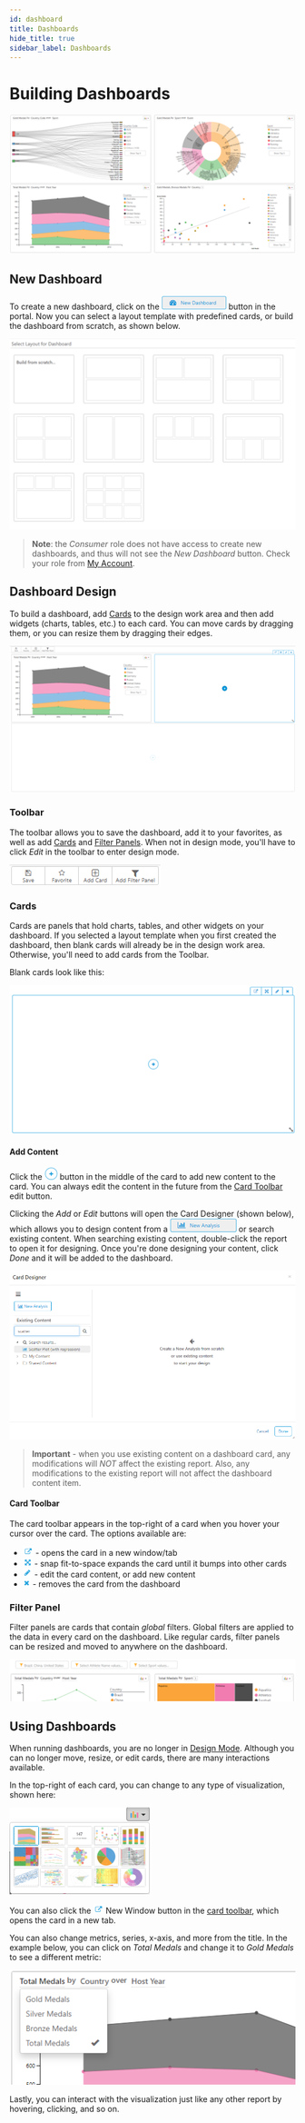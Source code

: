 ```yaml
---
id: dashboard
title: Dashboards
hide_title: true
sidebar_label: Dashboards
---
```


# Building Dashboards

![](/img/dashboard/dashboard.png)

## New Dashboard

To create a new dashboard, click on the *![](/img/portal/btn_new_dashboard.png)* button in the portal. Now you can select a layout template with predefined cards, or build the dashboard from scratch, as shown below.

![](/img/dashboard/layouts.png)

> **Note**: the *Consumer* role does not have access to create new dashboards, and thus will not see the *New Dashboard* button. Check your role from [My Account](portal.md#user).

## Dashboard Design

To build a dashboard, add [Cards](#cards) to the design work area and then add widgets (charts, tables, etc.) to each card. You can move cards by dragging them, or you can resize them by dragging their edges.

![](/img/dashboard/design.png)

### Toolbar

The toolbar allows you to save the dashboard, add it to your favorites, as well as add [Cards](#cards) and [Filter Panels](#filter-panel). When not in design mode, you'll have to click *Edit* in the toolbar to enter design mode.

*![](/img/dashboard/toolbar.png)*

### Cards

Cards are panels that hold charts, tables, and other widgets on your dashboard. If you selected a layout template when you first created the dashboard, then blank cards will already be in the design work area. Otherwise, you'll need to add cards from the Toolbar.

Blank cards look like this:

*![](/img/dashboard/card.png)*

#### Add Content

Click the *![](/img/dashboard/card_addcontent.png)* button in the middle of the card to add new content to the card. You can always edit the content in the future from the [Card Toolbar](#card-toolbar) edit button.

Clicking the *Add* or *Edit* buttons will open the Card Designer (shown below), which allows you to design content from a *![](/img/portal/btn_new_analysis.png)* or search existing content. When searching existing content, double-click the report to open it for designing. Once you're done designing your content, click *Done* and it will be added to the dashboard.

![](/img/dashboard/card_designer.png)

> **Important** - when you use existing content on a dashboard card, any modifications will *NOT* affect the existing report. Also, any modifications to the existing report will not affect the dashboard content item.

#### Card Toolbar

The card toolbar appears in the top-right of a card when you hover your cursor over the card. The options available are:
* *![](/img/dashboard/card_newwindow.png)* - opens the card in a new window/tab
* *![](/img/dashboard/card_snap.png)* - snap fit-to-space expands the card until it bumps into other cards
* *![](/img/dashboard/card_edit.png)* - edit the card content, or add new content
* *![](/img/dashboard/card_delete.png)* - removes the card from the dashboard

### Filter Panel

Filter panels are cards that contain *global* filters. Global filters are applied to the data in every card on the dashboard. Like regular cards, filter panels can be resized and moved to anywhere on the dashboard.

![](/img/dashboard/filter_panel.png)

## Using Dashboards

When running dashboards, you are no longer in [Design Mode](#dashboard-design). Although you can no longer move, resize, or edit cards, there are many interactions available.

In the top-right of each card, you can change to any type of visualization, shown here:

*![](/img/dashboard/viz_selector.png)*

You can also click the *![](/img/dashboard/card_newwindow.png)* New Window button in the [card toolbar](#card-toolbar), which opens the card in a new tab.

You can also change metrics, series, x-axis, and more from the title. In the example below, you can click on *Total Medals* and change it to *Gold Medals* to see a different metric:

*![](/img/dashboard/changedata.png)*

Lastly, you can interact with the visualization just like any other report by hovering, clicking, and so on.


